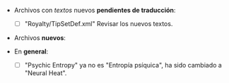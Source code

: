 
* Archivos con *textos* nuevos **pendientes de traducción**:

	* [ ] "Royalty/TipSetDef.xml"			Revisar los nuevos textos.





* Archivos **nuevos**:



* En **general**:

	* [ ] "Psychic Entropy" ya no es "Entropía psíquica", ha sido cambiado a "Neural Heat".